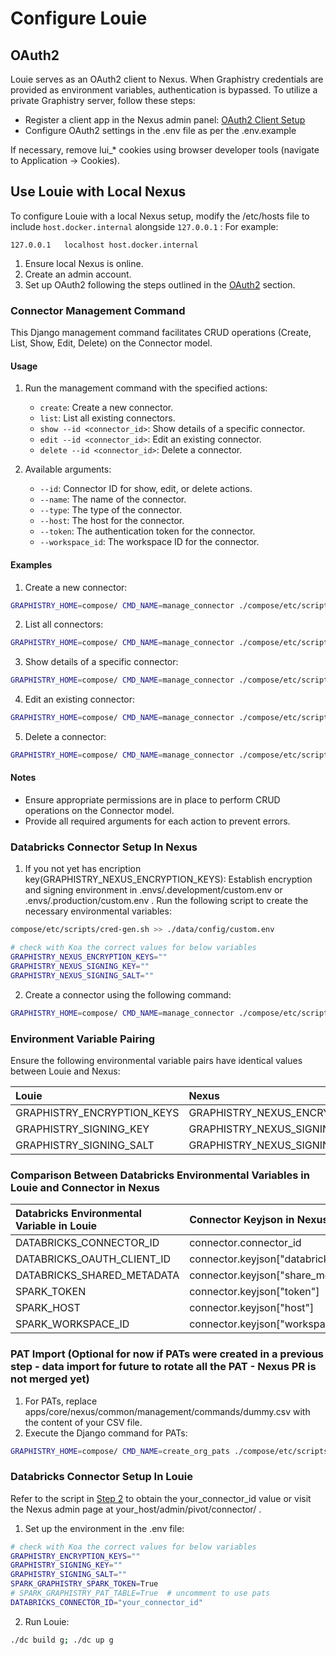 # Configure Louie
## OAuth2 
Louie serves as an OAuth2 client to Nexus. When Graphistry credentials are provided as environment variables, authentication is bypassed. To utilize a private Graphistry server, follow these steps: 
 
- Register a client app in the Nexus admin panel: [OAuth2 Client Setup](https://github.com/graphistry/graphistry/wiki/OAuth2-Client-Setup) 
- Configure OAuth2 settings in the  .env  file as per the  .env.example  
 
If necessary, remove  lui_*  cookies using browser developer tools (navigate to Application -> Cookies). 
 
## Use Louie with Local Nexus 
To configure Louie with a local Nexus setup, modify the  /etc/hosts  file to include  `host.docker.internal`  alongside  `127.0.0.1` :
For example:
```
127.0.0.1	localhost host.docker.internal
```
1. Ensure local Nexus is online. 
2. Create an admin account. 
3. Set up OAuth2 following the steps outlined in the [OAuth2](#oauth2) section.

### Connector Management Command 
This Django management command facilitates CRUD operations (Create, List, Show, Edit, Delete) on the Connector model. 
 
#### Usage 

1. Run the management command with the specified actions:
    - `create`: Create a new connector.
    - `list`: List all existing connectors.
    - `show --id <connector_id>`: Show details of a specific connector.
    - `edit --id <connector_id>`: Edit an existing connector.
    - `delete --id <connector_id>`: Delete a connector.

2. Available arguments:
    - `--id`: Connector ID for show, edit, or delete actions.
    - `--name`: The name of the connector.
    - `--type`: The type of the connector.
    - `--host`: The host for the connector.
    - `--token`: The authentication token for the connector.
    - `--workspace_id`: The workspace ID for the connector.

#### Examples

1. Create a new connector:
```bash
GRAPHISTRY_HOME=compose/ CMD_NAME=manage_connector ./compose/etc/scripts/nexus-command.sh create --name "ConnectorName" --type "ConnectorType" --host "ConnectorHost" --token "AuthenticationToken" --workspace_id "WorkspaceID"
```
2. List all connectors:
```bash
GRAPHISTRY_HOME=compose/ CMD_NAME=manage_connector ./compose/etc/scripts/nexus-command.sh list
```
3. Show details of a specific connector:
```bash
GRAPHISTRY_HOME=compose/ CMD_NAME=manage_connector ./compose/etc/scripts/nexus-command.sh show --id <connector_id>
```
4. Edit an existing connector:
```bash
GRAPHISTRY_HOME=compose/ CMD_NAME=manage_connector ./compose/etc/scripts/nexus-command.sh edit --id <connector_id> --name "NewName" --type "NewType"
```
5. Delete a connector:
```bash
GRAPHISTRY_HOME=compose/ CMD_NAME=manage_connector ./compose/etc/scripts/nexus-command.sh delete --id <connector_id>
```

#### Notes

- Ensure appropriate permissions are in place to perform CRUD operations on the Connector model. 
- Provide all required arguments for each action to prevent errors. 
 
### Databricks Connector Setup In Nexus 
1. If you not yet has encription key(GRAPHISTRY_NEXUS_ENCRYPTION_KEYS): Establish encryption and signing environment in  .envs/.development/custom.env  or  .envs/.production/custom.env . Run the following script to create the necessary environmental variables:
```bash
compose/etc/scripts/cred-gen.sh >> ./data/config/custom.env
```
```bash
# check with Koa the correct values for below variables
GRAPHISTRY_NEXUS_ENCRYPTION_KEYS=""
GRAPHISTRY_NEXUS_SIGNING_KEY=""
GRAPHISTRY_NEXUS_SIGNING_SALT=""
```
2. Create a connector using the following command:
```bash
GRAPHISTRY_HOME=compose/ CMD_NAME=manage_connector ./compose/etc/scripts/nexus-command.sh create --name "ConnectorName" --type "ConnectorType" --host "ConnectorHost" --token "AuthenticationToken" --workspace_id "WorkspaceID"

```

### Environment Variable Pairing 
Ensure the following environmental variable pairs have identical values between Louie and Nexus: 
 
| Louie | Nexus | 
|:-- |:-- | 
| GRAPHISTRY_ENCRYPTION_KEYS | GRAPHISTRY_NEXUS_ENCRYPTION_KEYS | 
| GRAPHISTRY_SIGNING_KEY | GRAPHISTRY_NEXUS_SIGNING_KEY | 
| GRAPHISTRY_SIGNING_SALT | GRAPHISTRY_NEXUS_SIGNING_SALT | 
 
### Comparison Between Databricks Environmental Variables in Louie and Connector in Nexus 
| Databricks Environmental Variable in Louie | Connector Keyjson in Nexus | 
|:-- |:-- | 
| DATABRICKS_CONNECTOR_ID | connector.connector_id | 
| DATABRICKS_OAUTH_CLIENT_ID | connector.keyjson["databricks_oauth_client_id"] | 
| DATABRICKS_SHARED_METADATA | connector.keyjson["share_metadata"] | 
| SPARK_TOKEN | connector.keyjson["token"] | 
| SPARK_HOST | connector.keyjson["host"] | 
| SPARK_WORKSPACE_ID | connector.keyjson["workspace_id"] | 
 
### PAT Import (Optional for now if PATs were created in a previous step - data import for future to rotate all the PAT - Nexus PR is not merged yet) 
1. For PATs, replace  apps/core/nexus/common/management/commands/dummy.csv  with the content of your CSV file. 
2. Execute the Django command for PATs:

```bash
GRAPHISTRY_HOME=compose/ CMD_NAME=create_org_pats ./compose/etc/scripts/nexus-command.sh
```

### Databricks Connector Setup In Louie 
Refer to the script in [Step 2](#databricks-connector-setup-in-nexus) to obtain the  your_connector_id  value or visit the Nexus admin page at  your_host/admin/pivot/connector/ . 
 
1. Set up the environment in the  .env  file:
```bash
# check with Koa the correct values for below variables
GRAPHISTRY_ENCRYPTION_KEYS=""
GRAPHISTRY_SIGNING_KEY=""
GRAPHISTRY_SIGNING_SALT=""
SPARK_GRAPHISTRY_SPARK_TOKEN=True
# SPARK_GRAPHISTRY_PAT_TABLE=True  # uncomment to use pats
DATABRICKS_CONNECTOR_ID="your_connector_id"
```
2. Run Louie:
```bash
./dc build g; ./dc up g
```
